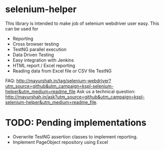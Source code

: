 selenium-helper
===============

This library is intended to make job of selenium webdriver user easy. This can be used for

- Reporting
- Cross browser testing
- TestNG parallel execution
- Data Driven Testing
- Easy integration with Jenkins
- HTML report / Excel reporting
- Reading data from Excel file or CSV file TestNG

FAQ: http://mayurshah.in/tag/selenium-webdriver?utm_source=github&utm_campaign=kspl-selenium-helper&utm_medium=readme_file
Ask us a technical question: http://mayurshah.in/ask?utm_source=github&utm_campaign=kspl-selenium-helper&utm_medium=readme_file.

TODO: Pending implementations
=============================
* Overwrite TestNG assertion classes to implement reporting. 
* Implement PageObject repository using Excel
